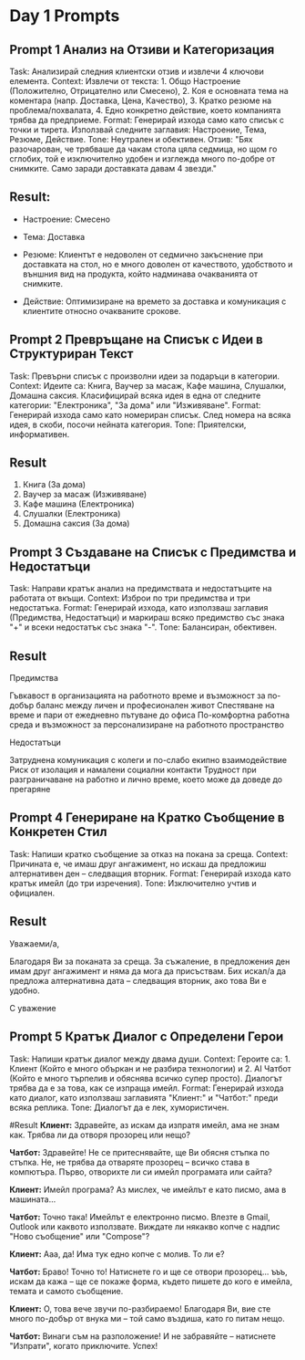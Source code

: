 # Day 1 Prompts

## Prompt 1  Анализ на Отзиви и Категоризация
Task: Анализирай следния клиентски отзив и извлечи 4 ключови елемента. 
Context: Извлечи от текста: 1. Общо Настроение (Положително, Отрицателно или Смесено), 2. Коя е основната тема на коментара (напр. Доставка, Цена, Качество), 3. Кратко резюме на проблема/похвалата, 4. Едно конкретно действие, което компанията трябва да предприеме. 
Format: Генерирай изхода само като списък с точки и тирета. Използвай следните заглавия: Настроение, Тема, Резюме, Действие.
Tone: Неутрален и обективен.
Отзив: "Бях разочарован, че трябваше да чакам стола цяла седмица, но щом го сглобих, той е изключително удобен и изглежда много по-добре от снимките. Само заради доставката давам 4 звезди."

## Result:
 - Настроение: Смесено

- Тема: Доставка

- Резюме: Клиентът е недоволен от седмично закъснение при доставката на стол, но е много доволен от качеството, удобството и външния вид на продукта, който надминава очакванията от снимките.

- Действие: Оптимизиране на времето за доставка и комуникация с клиентите относно очакваните срокове.


## Prompt 2  Превръщане на Списък с Идеи в Структуриран Текст
Task:	Превърни списък с произволни идеи за подаръци в категории.
Context:	Идеите са: Книга, Ваучер за масаж, Кафе машина, Слушалки, Домашна саксия. Класифицирай всяка идея в една от следните категории: "Електроника", "За дома" или "Изживяване".
Format:	Генерирай изхода само като номериран списък. След номера на всяка идея, в скоби, посочи нейната категория.
Tone:	Приятелски, информативен.

## Result
1. Книга (За дома)
2. Ваучер за масаж (Изживяване)
3. Кафе машина (Електроника)
4. Слушалки (Електроника)
5. Домашна саксия (За дома)


## Prompt 3  Създаване на Списък с Предимства и Недостатъци
Task:	Направи кратък анализ на предимствата и недостатъците на работата от вкъщи.
Context:	Изброи по три предимства и три недостатъка.
Format:	Генерирай изхода, като използваш заглавия (Предимства, Недостатъци) и маркираш всяко предимство със знака "+" и всеки недостатък със знака "-".
Tone:	Балансиран, обективен.


## Result
Предимства

Гъвкавост в организацията на работното време и възможност за по-добър баланс между личен и професионален живот
Спестяване на време и пари от ежедневно пътуване до офиса
По-комфортна работна среда и възможност за персонализиране на работното пространство

Недостатъци

Затруднена комуникация с колеги и по-слабо екипно взаимодействие
Риск от изолация и намалени социални контакти
Трудност при разграничаване на работно и лично време, което може да доведе до прегаряне


## Prompt 4  Генериране на Кратко Съобщение в Конкретен Стил
Task:	Напиши кратко съобщение за отказ на покана за среща.
Context:	Причината е, че имаш друг ангажимент, но искаш да предложиш алтернативен ден – следващия вторник.
Format:	Генерирай изхода като кратък имейл (до три изречения).
Tone:	Изключително учтив и официален.


## Result
Уважаеми/а,

Благодаря Ви за поканата за среща. За съжаление, в предложения ден имам друг ангажимент и няма да мога да присъствам. Бих искал/а да предложа алтернативна дата – следващия вторник, ако това Ви е удобно.

С уважение


## Prompt 5  Кратък Диалог с Определени Герои
Task:	Напиши кратък диалог между двама души.
Context:	Героите са: 1. Клиент (Който е много объркан и не разбира технологии) и 2. AI Чатбот (Който е много търпелив и обяснява всичко супер просто). Диалогът трябва да е за това, как се изпраща имейл.
Format:	Генерирай изхода като диалог, като използваш заглавията "Клиент:" и "Чатбот:" преди всяка реплика.
Tone:	Диалогът да е лек, хумористичен.


#Result
**Клиент:** Здравейте, аз искам да изпратя имейл, ама не знам как. Трябва ли да отворя прозорец или нещо?

**Чатбот:** Здравейте! Не се притеснявайте, ще Ви обясня стъпка по стъпка. Не, не трябва да отваряте прозорец – всичко става в компютъра. Първо, отворихте ли си имейл програмата или сайта?

**Клиент:** Имейл програма? Аз мислех, че имейлът е като писмо, ама в машината...

**Чатбот:** Точно така! Имейлът е електронно писмо. Влезте в Gmail, Outlook или каквото използвате. Виждате ли някакво копче с надпис "Ново съобщение" или "Compose"?

**Клиент:** Ааа, да! Има тук едно копче с молив. То ли е?

**Чатбот:** Браво! Точно то! Натиснете го и ще се отвори прозорец... ъъъ, искам да кажа – ще се покаже форма, където пишете до кого е имейла, темата и самото съобщение.

**Клиент:** О, това вече звучи по-разбираемо! Благодаря Ви, вие сте много по-добър от внука ми – той само въздиша, като го питам нещо.

**Чатбот:** Винаги съм на разположение! И не забравяйте – натиснете "Изпрати", когато приключите. Успех!
